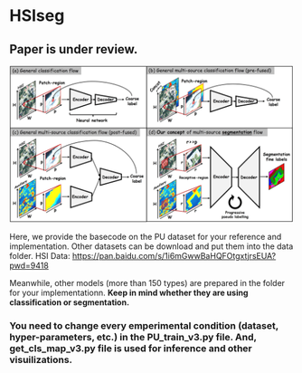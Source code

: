 # HSIseg

## Paper is under review. 

![Graphical_Abstract](https://github.com/zhouweilian1904/HSI_Segmentation/blob/main/graphical_abstract.jpg)

Here, we provide the basecode on the PU dataset for your reference and implementation. Other datasets can be download and put them into the data folder. 
HSI Data: https://pan.baidu.com/s/1i6mGwwBaHQFOtgxtjrsEUA?pwd=9418

Meanwhile, other models (more than 150 types) are prepared in the folder for your implementationn. **Keep in mind whether they are using classification or segmentation.**

### You need to change every emperimental condition (dataset, hyper-parameters, etc.) in the PU_train_v3.py file. And, get_cls_map_v3.py file is used for inference and other visuilizations.  





